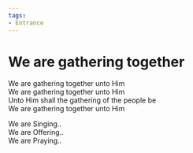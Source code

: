 ```yaml
---
tags:
- Entrance
---
```


# We are gathering together  
  
We are gathering together unto Him  
We are gathering together unto Him  
Unto Him shall the gathering of the people be  
We are gathering together unto Him  
  
We are Singing..  
We are Offering..  
We are Praying..